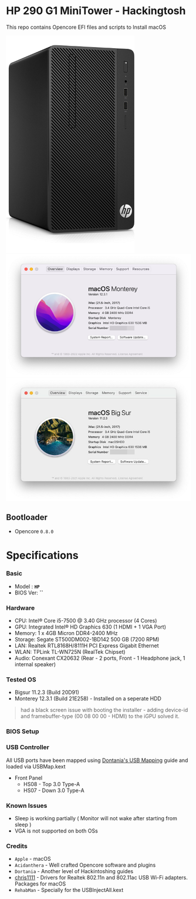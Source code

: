 # HP 290 G1 MiniTower - Hackingtosh
This repo contains Opencore EFI files and scripts to Install macOS


![HP290G1](./HP290G1M.png) ![Moneterey](./Monterey.png)
![Bigsur](./Bigsur.png)

## Bootloader
- Opencore `0.8.0`

# Specifications


### Basic
- Model : **`HP`**
- BIOS Ver: **``**


### Hardware

- CPU: Intel® Core i5-7500 @ 3.40 GHz processor (4 Cores)
- GPU: Integrated Intel® HD Graphics 630 (1 HDMI + 1 VGA Port)
- Memory: 1 x 4GB Micron DDR4-2400 MHz  
- Storage: Segate ST500DM002-1BD142 500 GB (7200 RPM) 
- LAN: Realtek RTL8168H/8111H PCI Express Gigabit Ethernet
- WLAN: TPLink TL-WN725N (RealTek Chipset) 
- Audio: Conexant CX20632 (Rear - 2 ports, Front - 1 Headphone jack, 1 internal speaker)

### Tested OS


- Bigsur 11.2.3 (Build 20D91)
- Monterey 12.3.1 (Build 21E258) - Installed on a seperate HDD
> had a black screen issue with booting the installer - adding device-id and framebuffer-type (00 08 00 00 - HDMI) to the iGPU solved it.



### BIOS Setup


### USB Controller
All USB ports have been mapped using [Dontania's USB Mapping](https://dortania.github.io/OpenCore-Post-Install/usb/manual/manual.html#creating-our-kext) guide and loaded via USBMap.kext

- Front Panel
  * HS08 - Top 3.0 Type-A
  * HS07 - Down 3.0 Type-A


### Known Issues

- Sleep is working partially ( Monitor will not wake after starting from sleep )
- VGA is not supported on both OSs



### Credits

- `Apple` - macOS
- `Acidanthera` - Well crafted Opencore software and plugins
- `Dortania` - Another level of Hackintoshing guides
- [chris1111](https://github.com/chris1111) - Drivers for Realtek 802.11n and 802.11ac USB Wi-Fi adapters. Packages for macOS
- `RehabMan` - Specially for the USBInjectAll.kext
